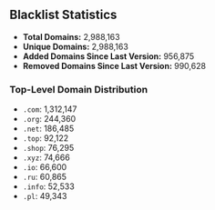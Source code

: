## Blacklist Statistics

- **Total Domains:** 2,988,163
- **Unique Domains:** 2,988,163
- **Added Domains Since Last Version:** 956,875
- **Removed Domains Since Last Version:** 990,628

### Top-Level Domain Distribution

-  `.com`: 1,312,147
-  `.org`: 244,360
-  `.net`: 186,485
-  `.top`: 92,122
-  `.shop`: 76,295
-  `.xyz`: 74,666
-  `.io`: 66,600
-  `.ru`: 60,865
-  `.info`: 52,533
-  `.pl`: 49,343
